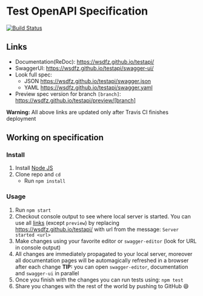 # Test OpenAPI Specification
[![Build Status](https://travis-ci.org/wsdfz/testapi.svg?branch=master)](https://travis-ci.org/wsdfz/testapi)

## Links

- Documentation(ReDoc): https://wsdfz.github.io/testapi/
- SwaggerUI: https://wsdfz.github.io/testapi/swagger-ui/
- Look full spec:
    + JSON https://wsdfz.github.io/testapi/swagger.json
    + YAML https://wsdfz.github.io/testapi/swagger.yaml
- Preview spec version for branch `[branch]`: https://wsdfz.github.io/testapi/preview/[branch]

**Warning:** All above links are updated only after Travis CI finishes deployment

## Working on specification
### Install

1. Install [Node JS](https://nodejs.org/)
2. Clone repo and `cd`
    + Run `npm install`

### Usage

1. Run `npm start`
2. Checkout console output to see where local server is started. You can use all [links](#links) (except `preview`) by replacing https://wsdfz.github.io/testapi/ with url from the message: `Server started <url>`
3. Make changes using your favorite editor or `swagger-editor` (look for URL in console output)
4. All changes are immediately propagated to your local server, moreover all documentation pages will be automagically refreshed in a browser after each change
**TIP:** you can open `swagger-editor`, documentation and `swagger-ui` in parallel
5. Once you finish with the changes you can run tests using: `npm test`
6. Share you changes with the rest of the world by pushing to GitHub :smile:
